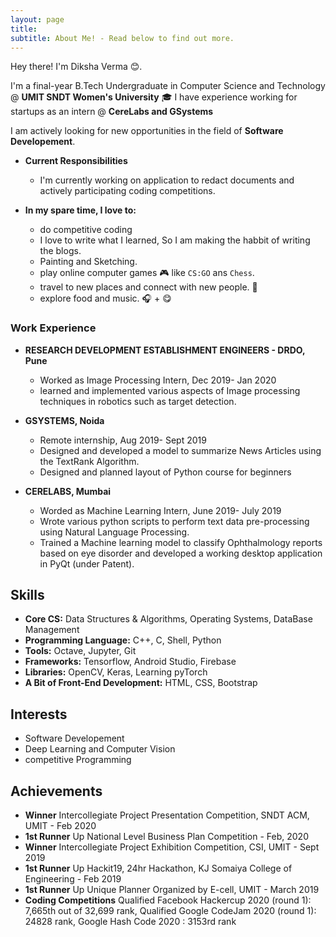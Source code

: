 ```yaml
---
layout: page
title: 
subtitle: About Me! - Read below to find out more.
---
```


Hey there! I'm Diksha Verma 😊. 

I'm a final-year B.Tech Undergraduate in Computer Science and Technology @ **UMIT SNDT Women's University** 🎓 
I have experience working for startups as an intern @ **CereLabs and GSystems** 

I am actively looking for new opportunities in the field of **Software Developement**.


- **Current Responsibilities**
    - I'm currently working on application to redact documents and actively participating coding competitions. 

- **In my spare time, I love to:**
    - do competitive coding
    - I love to write what I learned, So I am making the habbit of writing the blogs.
    - Painting and Sketching.
    - play online computer games 🎮 like `CS:GO` ans `Chess`.
    - travel to new places and connect with new people. 🧳
    - explore food and music. 🎧 + 😋
  


### Work Experience   
- **RESEARCH DEVELOPMENT ESTABLISHMENT ENGINEERS - DRDO, Pune**
    - Worked as Image Processing Intern, Dec 2019- Jan 2020
    - learned and implemented various aspects of Image processing techniques in robotics such as target detection.
    
- **GSYSTEMS, Noida**
    - Remote internship, Aug 2019- Sept 2019
    - Designed and developed a model to summarize News Articles using the TextRank Algorithm.
    - Designed and planned layout of Python course for beginners
    
- **CERELABS, Mumbai**
    - Worded as Machine Learning Intern, June 2019- July 2019
    - Wrote various python scripts to perform text data pre-processing using Natural Language Processing.
    - Trained a Machine learning model to classify Ophthalmology reports based on eye disorder and developed a working desktop application in PyQt (under Patent).


## Skills
* **Core CS:** Data Structures & Algorithms, Operating Systems, DataBase Management
* **Programming Language:** C++, C, Shell, Python
* **Tools:** Octave, Jupyter, Git
* **Frameworks:** Tensorflow, Android Studio, Firebase
* **Libraries:** OpenCV, Keras, Learning pyTorch
* **A Bit of Front-End Development:** HTML, CSS, Bootstrap

## Interests
- Software Developement 	
- Deep Learning and Computer Vision
- competitive Programming 

## Achievements
- **Winner** Intercollegiate Project Presentation Competition, SNDT ACM, UMIT - Feb 2020
- **1st Runner** Up National Level Business Plan Competition - Feb, 2020
- **Winner** Intercollegiate Project Exhibition Competition, CSI, UMIT - Sept 2019
- **1st Runner** Up Hackit19, 24hr Hackathon, KJ Somaiya College of Engineering - Feb 2019
- **1st Runner** Up Unique Planner Organized by E-cell, UMIT - March 2019
- **Coding Competitions** Qualified Facebook Hackercup 2020 (round 1): 7,665th out of 32,699 rank,
  Qualified Google CodeJam 2020 (round 1): 24828 rank, Google Hash Code 2020 : 3153rd rank
